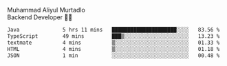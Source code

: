 Muhammad Aliyul Murtadlo
<br>
Backend Developer 👨‍💻
<br>
<!--START_SECTION:waka-->

```txt
Java              5 hrs 11 mins   █████████████████████░░░░   83.56 %
TypeScript        49 mins         ███▒░░░░░░░░░░░░░░░░░░░░░   13.23 %
textmate          4 mins          ▒░░░░░░░░░░░░░░░░░░░░░░░░   01.33 %
HTML              4 mins          ▒░░░░░░░░░░░░░░░░░░░░░░░░   01.18 %
JSON              1 min           ░░░░░░░░░░░░░░░░░░░░░░░░░   00.48 %
```

<!--END_SECTION:waka-->
